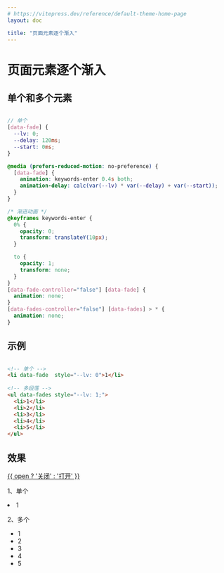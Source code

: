 ```yaml
---
# https://vitepress.dev/reference/default-theme-home-page
layout: doc

title: "页面元素逐个渐入"
---
```


# 页面元素逐个渐入

## 单个和多个元素

```scss

// 单个
[data-fade] {
  --lv: 0;
  --delay: 120ms;
  --start: 0ms;
}

@media (prefers-reduced-motion: no-preference) {
  [data-fade] {
    animation: keywords-enter 0.4s both;
    animation-delay: calc(var(--lv) * var(--delay) + var(--start));
  }
}

/* 渐进动画 */
@keyframes keywords-enter {
  0% {
    opacity: 0;
    transform: translateY(10px);
  }

  to {
    opacity: 1;
    transform: none;
  }
}
[data-fade-controller="false"] [data-fade] {
  animation: none;
}
[data-fades-controller="false"] [data-fades] > * {
  animation: none;
}

```

## 示例

```Html

<!-- 单个 -->
<li data-fade  style="--lv: 0">1</li>
 
<!-- 多段落 -->
<ul data-fades style="--lv: 1;">
  <li>1</li>
  <li>2</li>
  <li>3</li>
  <li>4</li>
  <li>5</li>
</ul>
```

## 效果

<script setup lang="ts">
import { ref } from 'vue'
const open = ref(false)
</script>
 <div  >
  <a href="#效果" class="ml-a" @click="open=!open">{{ open ? '关闭' : '打开' }}</a>
  <p>1、单个</p>
  <li :data-fade-controller="open" data-fade  style="--lv: 0;" >1</li>

  <p>2、多个</p>
  <ul data-fades :data-fades-controller="open" style="--lv: 1;">
    <li>1</li>
    <li>2</li>
    <li>3</li>
    <li>4</li>
    <li>5</li>
  </ul>
</div>
